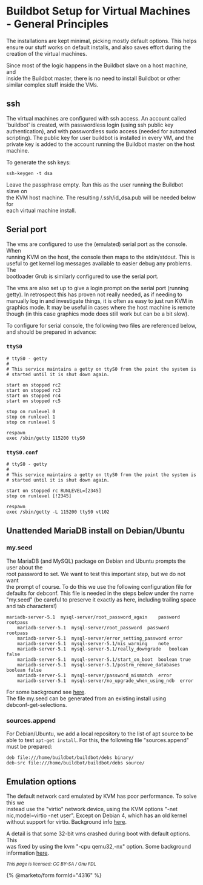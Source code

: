 # Buildbot Setup for Virtual Machines - General Principles

The installations are kept minimal, picking mostly default options. This helps\
ensure our stuff works on default installs, and also saves effort during the\
creation of the virtual machines.

Since most of the logic happens in the Buildbot slave on a host machine, and\
inside the Buildbot master, there is no need to install Buildbot or other\
similar complex stuff inside the VMs.

## ssh

The virtual machines are configured with ssh access. An account called\
'buildbot' is created, with passwordless login (using ssh public key\
authentication), and with passwordless sudo access (needed for automated\
scripting). The public key for user buildbot is installed in every VM, and the\
private key is added to the account running the Buildbot master on the host\
machine.

To generate the ssh keys:

```
ssh-keygen -t dsa
```

Leave the passphrase empty. Run this as the user running the Buildbot slave on\
the KVM host machine. The resulting /.ssh/id\_dsa.pub will be needed below for\
each virtual machine install.

## Serial port

The vms are configured to use the (emulated) serial port as the console. When\
running KVM on the host, the console then maps to the stdin/stdout. This is\
useful to get kernel log messages available to easier debug any problems. The\
bootloader Grub is similarly configured to use the serial port.

The vms are also set up to give a login prompt on the serial port (running\
getty). In retrospect this has proven not really needed, as if needing to\
manually log in and investigate things, it is often as easy to just run KVM in\
graphics mode. It may be useful in cases where the host machine is remote\
though (in this case graphics mode does still work but can be a bit slow).

To configure for serial console, the following two files are referenced below,\
and should be prepared in advance:

### `ttyS0`

```
# ttyS0 - getty
#
# This service maintains a getty on ttyS0 from the point the system is
# started until it is shut down again.

start on stopped rc2
start on stopped rc3
start on stopped rc4
start on stopped rc5

stop on runlevel 0
stop on runlevel 1
stop on runlevel 6

respawn
exec /sbin/getty 115200 ttyS0
```

### `ttyS0.conf`

```
# ttyS0 - getty
#
# This service maintains a getty on ttyS0 from the point the system is
# started until it is shut down again.

start on stopped rc RUNLEVEL=[2345]
stop on runlevel [!2345]

respawn
exec /sbin/getty -L 115200 ttyS0 vt102
```

## Unattended MariaDB install on Debian/Ubuntu

### my.seed

The MariaDB (and MySQL) package on Debian and Ubuntu prompts the user about the\
root password to set. We want to test this important step, but we do not want\
the prompt of course. To do this we use the following configuration file for\
defaults for debconf. This file is needed in the steps below under the name\
"my.seed" (be careful to preserve it exactly as here, including trailing space\
and tab characters!)

```
mariadb-server-5.1	mysql-server/root_password_again	password	rootpass
    mariadb-server-5.1	mysql-server/root_password	password	rootpass
    mariadb-server-5.1	mysql-server/error_setting_password	error	
    mariadb-server-5.1	mysql-server-5.1/nis_warning	note	
    mariadb-server-5.1	mysql-server-5.1/really_downgrade	boolean	false
    mariadb-server-5.1	mysql-server-5.1/start_on_boot	boolean	true
    mariadb-server-5.1	mysql-server-5.1/postrm_remove_databases	boolean	false
    mariadb-server-5.1	mysql-server/password_mismatch	error	
    mariadb-server-5.1	mysql-server/no_upgrade_when_using_ndb	error
```

For some background see [here](https://blog.hjksolutions.com/articles/2007/07/27/unattended-package-installation-with-debian-and-ubuntu).\
The file my.seed can be generated from an existing install using\
debconf-get-selections.

### sources.append

For Debian/Ubuntu, we add a local repository to the list of apt source to be\
able to test `apt-get install`. For this, the following file "sources.append"\
must be prepared:

```
deb file:///home/buildbot/buildbot/debs binary/
deb-src file:///home/buildbot/buildbot/debs source/
```

## Emulation options

The default network card emulated by KVM has poor performance. To solve this we\
instead use the "virtio" network device, using the KVM options "-net\
nic,model=virtio -net user". Except on Debian 4, which has an old kernel\
without support for virtio. Background info [here](https://episteme.arstechnica.com/eve/forums/a/tpc/f/96509133/m/303006642931).

A detail is that some 32-bit vms crashed during boot with default options. This\
was fixed by using the kvm "-cpu qemu32,-nx" option. Some background\
information [here](https://bugs.launchpad.net/ubuntu/+source/kvm/+bug/396219).

<sub>_This page is licensed: CC BY-SA / Gnu FDL_</sub>

{% @marketo/form formId="4316" %}
